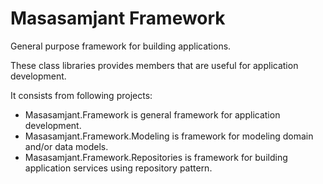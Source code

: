 # Masasamjant Framework
General purpose framework for building applications. 

These class libraries provides members that are useful for application development.

It consists from following projects:
- Masasamjant.Framework is general framework for application development.
- Masasamjant.Framework.Modeling is framework for modeling domain and/or data models.
- Masasamjant.Framework.Repositories is framework for building application services using repository pattern.

